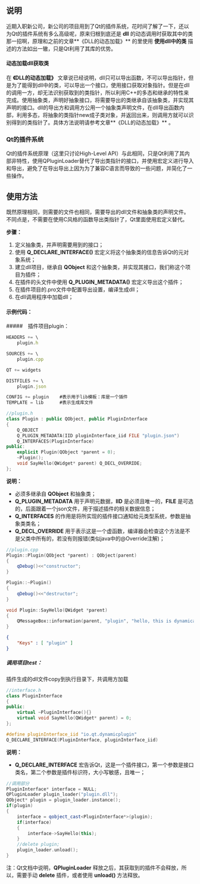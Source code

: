 

## 说明

近期入职新公司，新公司的项目用到了Qt的插件系统，花时间了解了一下，还以为Qt的插件系统有多么高级呢，原来归根到底还是 **dll** 的动态调用时获取其中的类那一招啊，原理和之前的文章**《DLL的动态加载》** 的里使用 **使用dll中的类** 描述的方法如出一辙，只是Qt利用了其库的优势。

#### 动态加载dll获取类

在 **《DLL的动态加载》** 文章说已经说明，dll只可以导出函数，不可以导出指针，但是为了能得到dll中的类，可以导出一个接口，使用接口获取对象指针。但是在dll的调用一方，却无法识别获取到的类指针，所以利用C++的多态和继承的特性来完成。使用抽象类，声明好抽象接口，将需要导出的类继承自该抽象类，并实现其声明的接口。dll的导出方和调用方公用一个抽象类声明文件，在dll导出函数内部，利用多态，将抽象的类指针new成子类对象，并返回出来，则调用方就可以识别得到的类指针了。具体方法说明请参考文章**《DLL的动态加载》** 。

### Qt的插件系统

Qt的插件系统原理（这里只讨论High-Level API）与此相同，只是Qt利用了其内部非特性，使用QPluginLoader替代了导出类指针的接口，并使用宏定义进行导入和导出，避免了在导出导出上因为为了兼容C语言而导致的一些问题，并简化了一些操作。

## 使用方法

既然原理相同，则需要的文件也相同，需要导出的dll文件和抽象类的声明文件。不同点是，不需要在使用C风格的函数导出类指针了，Qt里面使用宏定义替代。

**步骤：**

1. 定义抽象类，并声明需要用到的接口；
2. 使用 **Q_DECLARE_INTERFACE()** 宏定义将这个抽象类的信息告诉Qt的元对象系统；
3. 建立dll项目，继承自 **QObject** 和这个抽象类，并实现其接口，我们称这个项目为插件；
4. 在插件的头文件中使用 **Q_PLUGIN_METADATA()** 宏定义导出这个插件；
5. 在插件项目的.pro文件中配置导出设置，编译生成dll；
6. 在dll调用程序中加载dll；

#### 示例代码：

#####　插件项目plugin：

```js
HEADERS += \
    plugin.h

SOURCES += \
    plugin.cpp

QT += widgets

DISTFILES += \
    plugin.json

CONFIG += plugin    #表示用于lib模板：库是一个插件
TEMPLATE = lib      #表示生成库文件
```

```c++
//plugin.h
class Plugin : public QObject, public PluginInterface
{
    Q_OBJECT
    Q_PLUGIN_METADATA(IID pluginInterface_iid FILE "plugin.json")
    Q_INTERFACES(PluginInterface)
public:
    explicit Plugin(QObject *parent = 0);
    ~Plugin();
    void SayHello(QWidget* parent) Q_DECL_OVERRIDE;
};
```
**说明：**

- 必须多继承自 **QObject** 和抽象类；
- **Q_PLUGIN_METADATA**  用于声明元数据，**IID** 是必须且唯一的，**FILE** 是可选的，后面跟着一个json文件，用于描述插件的相关数据信息；
- **Q_INTERFACES** 的作用是将所实现的插件接口通知给元类型系统，参数是抽象类类名；
- **Q_DECL_OVERRIDE** 用于表示这是一个虚函数，编译器会检查这个方法是不是父类中所有的，若没有则报错(类似java中的@Override注解)；

```c++
//plugin.cpp
Plugin::Plugin(QObject *parent) : QObject(parent)
{
    qDebug()<<"constructor";
}

Plugin::~Plugin()
{
    qDebug()<<"destructor";
}

void Plugin::SayHello(QWidget *parent)
{
    QMessageBox::information(parent, "plugin", "hello, this is dynamically loaded.");
}
```

```json
{
    "Keys" : [ "plugin" ]
}
```

##### 调用项目test：

插件生成的dll文件copy到执行目录下，共调用方加载

````c++
//interface.h
class PluginInterface
{
public:
    virtual ~PluginInterface(){}
    virtual void SayHello(QWidget* parent) = 0;
};

#define pluginInterface_iid "io.qt.dynamicplugin"
Q_DECLARE_INTERFACE(PluginInterface, pluginInterface_iid)
````
**说明：**

- **Q_DECLARE_INTERFACE** 宏告诉Qt，这是一个插件接口，第一个参数是接口类名，第二个参数是插件标识符，大小写敏感，且唯一；

```c++
//调用部分
PluginInterface* interface = NULL;
QPluginLoader plugin_loader("plugin.dll");
QObject* plugin = plugin_loader.instance();
if(plugin)
{
	interface = qobject_cast<PluginInterface*>(plugin);
	if(interface)
    {
		interface->SayHello(this);
	}
	//delete plugin;
	plugin_loader.unload();
}
```

注：Qt文档中说明，**QPluginLoader** 释放之后，其获取到的插件不会释放，所以，需要手动 **delete** 插件，或者使用 **unload()** 方法释放。
